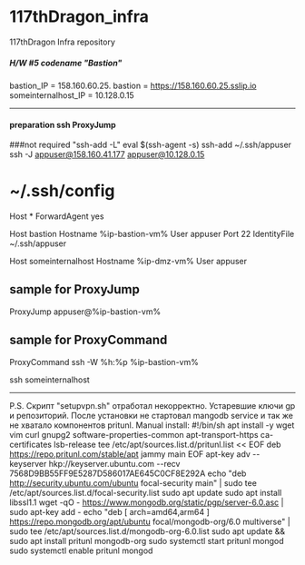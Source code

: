 # 117thDragon_infra
117thDragon Infra repository

##### H/W #5 codename "Bastion"
bastion_IP = 158.160.60.25.
bastion = https://158.160.60.25.sslip.io
someinternalhost_IP = 10.128.0.15

********************************************
#### preparation ssh ProxyJump
###not required "ssh-add -L"
eval $(ssh-agent -s)
ssh-add ~/.ssh/appuser
ssh -J appuser@158.160.41.177 appuser@10.128.0.15

# ~/.ssh/config
Host *
  ForwardAgent yes

Host bastion
  Hostname %ip-bastion-vm%
  User appuser
  Port 22
  IdentityFile ~/.ssh/appuser

Host someinternalhost
  Hostname %ip-dmz-vm%
  User appuser

## sample for ProxyJump
ProxyJump appuser@%ip-bastion-vm%

## sample for ProxyCommand
ProxyCommand ssh -W %h:%p  %ip-bastion-vm%

ssh someinternalhost
********************************************

P.S. Скрипт "setupvpn.sh" отработал некорректно.
Устаревшие ключи gp и репозиторий. После установки не стартовал mangodb service и так же не хватало компонентов pritunl.
Manual install:
#!/bin/sh
apt install -y wget vim curl gnupg2 software-properties-common apt-transport-https ca-certificates lsb-release
tee /etc/apt/sources.list.d/pritunl.list << EOF
deb https://repo.pritunl.com/stable/apt jammy main
EOF
apt-key adv --keyserver hkp://keyserver.ubuntu.com --recv 7568D9BB55FF9E5287D586017AE645C0CF8E292A
echo "deb http://security.ubuntu.com/ubuntu focal-security main" | sudo tee /etc/apt/sources.list.d/focal-security.list
sudo apt update
sudo apt install libssl1.1
wget -qO - https://www.mongodb.org/static/pgp/server-6.0.asc | sudo apt-key add -
echo "deb [ arch=amd64,arm64 ] https://repo.mongodb.org/apt/ubuntu focal/mongodb-org/6.0 multiverse" | sudo tee /etc/apt/sources.list.d/mongodb-org-6.0.list
sudo apt update && sudo apt install pritunl mongodb-org
sudo systemctl start pritunl mongod
sudo systemctl enable pritunl mongod
